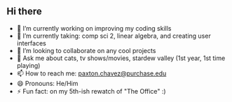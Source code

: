 ## Hi there 

- 🔭 I’m currently working on improving my coding skills 
- 🌱 I’m currently taking: comp sci 2, linear algebra, and creating user interfaces
- 👯 I’m looking to collaborate on any cool projects
- 💬 Ask me about cats, tv shows/movies, stardew valley (1st year, 1st time playing)
- 📫 How to reach me: paxton.chavez@purchase.edu
- 😄 Pronouns: He/Him
- ⚡ Fun fact: on my 5th-ish rewatch of "The Office" :)
